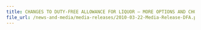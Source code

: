 ```yaml
---
title: CHANGES TO DUTY-FREE ALLOWANCE FOR LIQUOR – MORE OPTIONS AND CHOICES FOR TRAVELLERS
file_url: /news-and-media/media-releases/2010-03-22-Media-Release-DFA.pdf
---
```

